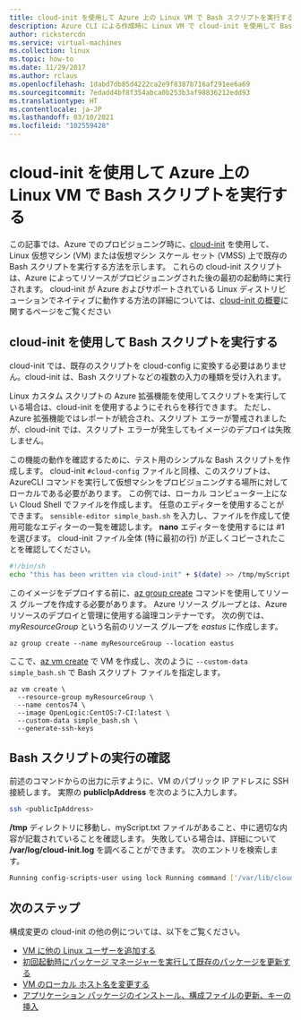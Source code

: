 ```yaml
---
title: cloud-init を使用して Azure 上の Linux VM で Bash スクリプトを実行する
description: Azure CLI による作成時に Linux VM で cloud-init を使用して Bash スクリプトを実行する方法
author: rickstercdn
ms.service: virtual-machines
ms.collection: linux
ms.topic: how-to
ms.date: 11/29/2017
ms.author: rclaus
ms.openlocfilehash: 1dabd7db85d4222ca2e9f8387b716af291ee6a69
ms.sourcegitcommit: 7edadd4bf8f354abca0b253b3af98836212edd93
ms.translationtype: HT
ms.contentlocale: ja-JP
ms.lasthandoff: 03/10/2021
ms.locfileid: "102559428"
---
```

# <a name="use-cloud-init-to-run-a-bash-script-in-a-linux-vm-in-azure"></a>cloud-init を使用して Azure 上の Linux VM で Bash スクリプトを実行する
この記事では、Azure でのプロビジョニング時に、[cloud-init](https://cloudinit.readthedocs.io) を使用して、Linux 仮想マシン (VM) または仮想マシン スケール セット (VMSS) 上で既存の Bash スクリプトを実行する方法を示します。 これらの cloud-init スクリプトは、Azure によってリソースがプロビジョニングされた後の最初の起動時に実行されます。 cloud-init が Azure およびサポートされている Linux ディストリビューションでネイティブに動作する方法の詳細については、[cloud-init の概要](using-cloud-init.md)に関するページをご覧ください

## <a name="run-a-bash-script-with-cloud-init"></a>cloud-init を使用して Bash スクリプトを実行する
cloud-init では、既存のスクリプトを cloud-config に変換する必要はありません。cloud-init は、Bash スクリプトなどの複数の入力の種類を受け入れます。

Linux カスタム スクリプトの Azure 拡張機能を使用してスクリプトを実行している場合は、cloud-init を使用するようにそれらを移行できます。 ただし、Azure 拡張機能ではレポートが統合され、スクリプト エラーが警戒されましたが、cloud-init では、スクリプト エラーが発生してもイメージのデプロイは失敗しません。

この機能の動作を確認するために、テスト用のシンプルな Bash スクリプトを作成します。 cloud-init `#cloud-config` ファイルと同様、このスクリプトは、AzureCLI コマンドを実行して仮想マシンをプロビジョニングする場所に対してローカルである必要があります。  この例では、ローカル コンピューター上にない Cloud Shell でファイルを作成します。 任意のエディターを使用することができます。 `sensible-editor simple_bash.sh` を入力し、ファイルを作成して使用可能なエディターの一覧を確認します。 **nano** エディターを使用するには #1 を選びます。 cloud-init ファイル全体 (特に最初の行) が正しくコピーされたことを確認してください。  

```bash
#!/bin/sh
echo "this has been written via cloud-init" + $(date) >> /tmp/myScript.txt
```

このイメージをデプロイする前に、[az group create](/cli/azure/group) コマンドを使用してリソース グループを作成する必要があります。 Azure リソース グループとは、Azure リソースのデプロイと管理に使用する論理コンテナーです。 次の例では、*myResourceGroup* という名前のリソース グループを *eastus* に作成します。

```azurecli-interactive 
az group create --name myResourceGroup --location eastus
```

ここで、[az vm create](/cli/azure/vm) で VM を作成し、次のように `--custom-data simple_bash.sh` で Bash スクリプト ファイルを指定します。

```azurecli-interactive 
az vm create \
  --resource-group myResourceGroup \
  --name centos74 \
  --image OpenLogic:CentOS:7-CI:latest \
  --custom-data simple_bash.sh \
  --generate-ssh-keys 
```
## <a name="verify-bash-script-has-run"></a>Bash スクリプトの実行の確認
前述のコマンドからの出力に示すように、VM のパブリック IP アドレスに SSH 接続します。 実際の **publicIpAddress** を次のように入力します。

```bash
ssh <publicIpAddress>
```

**/tmp** ディレクトリに移動し、myScript.txt ファイルがあること、中に適切な内容が記載されていることを確認します。  失敗している場合は、詳細について **/var/log/cloud-init.log** を調べることができます。  次のエントリを検索します。

```bash
Running config-scripts-user using lock Running command ['/var/lib/cloud/instance/scripts/part-001']
```

## <a name="next-steps"></a>次のステップ
構成変更の cloud-init の他の例については、以下をご覧ください。
 
- [VM に他の Linux ユーザーを追加する](cloudinit-add-user.md)
- [初回起動時にパッケージ マネージャーを実行して既存のパッケージを更新する](cloudinit-update-vm.md)
- [VM のローカル ホスト名を変更する](cloudinit-update-vm-hostname.md) 
- [アプリケーション パッケージのインストール、構成ファイルの更新、キーの挿入](tutorial-automate-vm-deployment.md)
